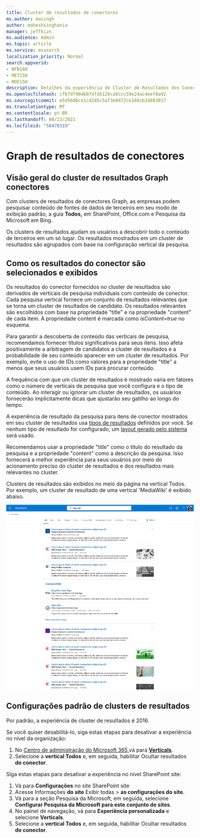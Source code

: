 ```yaml
---
title: Cluster de resultados de conectores
ms.author: masingh
author: maheshsinghania
manager: jeffkizn
ms.audience: Admin
ms.topic: article
ms.service: mssearch
localization_priority: Normal
search.appverid:
- BFB160
- MET150
- MOE150
description: Detalhes da experiência do Cluster de Resultados dos Conectores
ms.openlocfilehash: cfb7df9046074fd5126ca0ccc59e24ac4eef8a92
ms.sourcegitcommit: e5d56d6ce1cd285c5af3e0472ce169cb34883017
ms.translationtype: MT
ms.contentlocale: pt-BR
ms.lasthandoff: 08/23/2021
ms.locfileid: "58470319"
---
```

# <a name="graph-connectors-result-cluster"></a>Graph de resultados de conectores

## <a name="overview-of-the-graph-connectors-result-cluster"></a>Visão geral do cluster de resultados Graph conectores  

Com clusters de resultados de conectores Graph, as empresas podem pesquisar conteúdo de fontes de dados de terceiros em seu modo de exibição padrão, a guia **Todos,** em SharePoint, Office.com e Pesquisa da Microsoft em Bing.

Os clusters de resultados ajudam os usuários a descobrir todo o conteúdo de terceiros em um só lugar. Os resultados mostrados em um cluster de resultados são agrupados com base na configuração vertical da pesquisa.

## <a name="how-connector-results-are-selected-and-displayed"></a>Como os resultados do conector são selecionados e exibidos

Os resultados do conector fornecidos no cluster de resultados são derivados de verticais de pesquisa individuais com conteúdo de conector. Cada pesquisa vertical fornece um conjunto de resultados relevantes que se torna um cluster de resultados de candidato. Os resultados relevantes são escolhidos com base na propriedade "title" e na propriedade "content" de cada item. A propriedade content é marcada como *isContent=true* no esquema.

Para garantir a descoberta de conteúdo das verticais de pesquisa, recomendamos fornecer títulos significativos para seus itens. Isso afeta positivamente a arbitragem de candidatos a cluster de resultados e a probabilidade de seu conteúdo aparecer em um cluster de resultados. Por exemplo, evite o uso de IDs como valores para a propriedade "title" a menos que seus usuários usem IDs para procurar conteúdo.

A frequência com que um cluster de resultados é mostrado varia em fatores como o número de verticais de pesquisa que você configura e o tipo de conteúdo. Ao interagir ou ignorar um cluster de resultados, os usuários fornecerão implicitamente dicas que ajustarão seu gatilho ao longo do tempo.

A experiência de resultado da pesquisa para itens de conector mostrados em seu cluster de resultados usa [tipos de resultados](./customize-search-page.md#create-your-own-result-type) definidos por você. Se nenhum tipo de resultado for configurado, um [layout gerado pelo sistema](./customize-search-page.md#default-search-result-layout) será usado.

Recomendamos usar a propriedade "title" como o título do resultado da pesquisa e a propriedade "content" como a descrição da pesquisa. Isso fornecerá a melhor experiência para seus usuários por meio do acionamento preciso do cluster de resultados e dos resultados mais relevantes no cluster.

Clusters de resultados são exibidos no meio da página na vertical Todos. Por exemplo, um cluster de resultado de uma vertical 'MediaWiki' é exibido abaixo.

![Exemplo de um cluster de resultados MediaWiki.](media/result-cluster/result-cluster-example.png)

## <a name="result-clusters-default-settings"></a>Configurações padrão de clusters de resultados
  
Por padrão, a experiência de cluster de resultados é 2016.  

Se você quiser desabilitá-lo, siga estas etapas para desativar a experiência no nível da organização:

1. No [Centro de administração do Microsoft 365,](https://admin.microsoft.com)vá para [**Verticals**](https://admin.microsoft.com/Adminportal/Home#/MicrosoftSearch/verticals).
1. Selecione a **vertical Todos** e, em seguida, habilitar Ocultar resultados **do conector**.

Siga estas etapas para desativar a experiência no nível SharePoint site:

1. Vá para **Configurações** no site SharePoint site
2. Acesse Informações **do site** Exibir todas > **as configurações do site.**
3. Vá para a seção Pesquisa da Microsoft, em seguida, selecione **Configurar Pesquisa da Microsoft para este conjunto de sites**.
4. No painel de navegação, vá para **Experiência personalizada** e selecione **Verticals**.
5. Selecione a **vertical Todos** e, em seguida, habilitar Ocultar resultados **do conector**.

